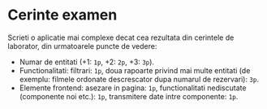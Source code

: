 # Cerinte examen

Scrieti o aplicatie mai complexe decat cea rezultata din cerintele de laborator, din urmatoarele puncte de vedere:
- Numar de entitati (+1: `1p`, +2: `2p`, +3: `3p`).
- Functionalitati: filtrari: `1p`, doua rapoarte privind mai multe entitati (de exemplu: filmele ordonate descrescator dupa numarul de rezervari): `3p`.
- Elemente frontend: asezare in pagina: `1p`, functionalitati nediscutate (componente noi etc.): `1p`, transmitere date intre componente: `1p`.
